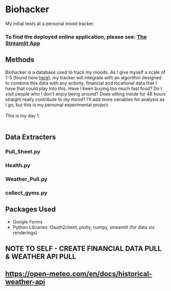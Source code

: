 # Biohacker
My initial tests at a personal mood tracker. 

### To find the deployed online application, please see: <a href="https://apiispanen-biohacker-stream-gtgyag.streamlitapp.com/">The Streamlit App</a>

## Methods
Biohacker is a database used to track my moods. As I give myself a scale of 1-5 (found here <a href="https://docs.google.com/forms/u/0/d/e/1FAIpQLSfUoOkohnvjDoSDwvT945V7QfgA_v4rFHXgsgPkhfqJrjOLGQ/formResponse">here</a>), my tracker will integrate with an algorithm designed to combine this data with any activity, financial and locational data that I have that could play into this. Have I been buying too much fast food? Do I visit people who I don't enjoy being around? Does  sitting inside for 48 hours straight really contribute to my mood? I'll add more variables for analysis as I go, but this is my personal experimental project. <br><br>
This is my day 1.<br><br> 

## Data Extracters

### Pull_Sheet.py
### Health.py
### Weather_Pull.py
### collect_gyms.py


## Packages Used
- Google Forms
- Python Libraries: Oauth2client, plotly, numpy, streamlit (for data vis renderings)


## NOTE TO SELF - CREATE FINANCIAL DATA PULL & WEATHER API PULL
## https://open-meteo.com/en/docs/historical-weather-api
